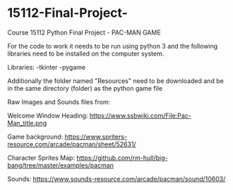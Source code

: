 # 15112-Final-Project-
Course 15112 Python Final Project - PAC-MAN GAME 

For the code to work it needs to be run using python 3 and the following libraries need to be installed on the computer system.

Libraries:
  -tkinter
  -pygame 

Additionally the folder named "Resources" need to be downloaded and be in the same directory (folder) as the python game file

Raw Images and Sounds files from:

Welcome Window Heading: https://www.ssbwiki.com/File:Pac-Man_title.png

Game background:        https://www.spriters-resource.com/arcade/pacman/sheet/52631/

Character Sprites Map:  https://github.com/rm-hull/big-bang/tree/master/examples/pacman

Sounds:                 https://www.sounds-resource.com/arcade/pacman/sound/10603/
